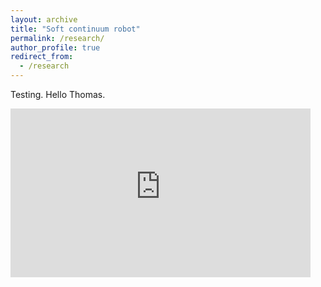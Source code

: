 ```yaml
---
layout: archive
title: "Soft continuum robot"
permalink: /research/
author_profile: true
redirect_from:
  - /research
---
```


Testing. Hello Thomas.

<p class="full-width">
<iframe width="480" height="270" src="https://www.youtube-nocookie.com/embed/_yy3LjOx5cc?start=1" frameborder="0" allow="accelerometer; autoplay; encrypted-media; gyroscope; picture-in-picture" allowfullscreen></iframe>
</p>
